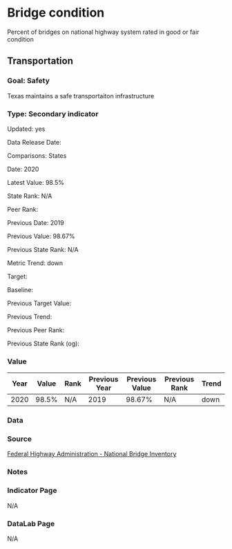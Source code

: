 # Bridge condition

Percent of bridges on national highway system rated in good or fair condition

## Transportation

### Goal: Safety

Texas maintains a safe transportaiton infrastructure

### Type: Secondary indicator

Updated: yes

Data Release Date: 

Comparisons: States

Date: 2020

Latest Value: 98.5% 

State Rank: N/A

Peer Rank: 

Previous Date: 2019

Previous Value: 98.67%

Previous State Rank: N/A

Metric Trend: down

Target: 

Baseline: 

Previous Target Value: 

Previous Trend: 

Previous Peer Rank: 

Previous State Rank (og): 

### Value

| Year      |  Value      | Rank        | Previous Year | Previous Value | Previous Rank | Trend | 
| ----------- | ----------- | ----------- | ----------- | ----------- | ----------- | -----------|
|   2020      | 98.5%       |  N/A        |      2019   |   98.67%    |      N/A    |    down    | 

### Data

### Source

[Federal Highway Administration - National Bridge Inventory](https://www.fhwa.dot.gov/bridge/nbi/no10/county20d.cfm#tx)

### Notes


### Indicator Page

N/A

### DataLab Page

N/A
